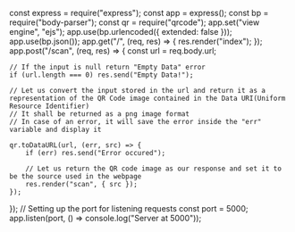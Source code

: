 const express = require("express");
const app = express();
const bp = require("body-parser");
const qr = require("qrcode");
app.set("view engine", "ejs");
app.use(bp.urlencoded({ extended: false }));
app.use(bp.json());
app.get("/", (req, res) => {
    res.render("index");
});
app.post("/scan", (req, res) => {
    const url = req.body.url;

    // If the input is null return "Empty Data" error
    if (url.length === 0) res.send("Empty Data!");
    
    // Let us convert the input stored in the url and return it as a representation of the QR Code image contained in the Data URI(Uniform Resource Identifier)
    // It shall be returned as a png image format
    // In case of an error, it will save the error inside the "err" variable and display it
    
    qr.toDataURL(url, (err, src) => {
        if (err) res.send("Error occured");
      
        // Let us return the QR code image as our response and set it to be the source used in the webpage
        res.render("scan", { src });
    });
});
// Setting up the port for listening requests
const port = 5000;
app.listen(port, () => console.log("Server at 5000"));
